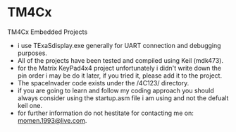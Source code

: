 TM4Cx
=====

TM4Cx Embedded Projects

- i use TExaSdisplay.exe generally for UART connection and debugging purposes.
- All of the projects have been tested and compiled using Keil (mdk473).
- for the Matrix KeyPad4x4 project unfortunately i didn't write down the pin order i may be do it later, if you tried it, please     add it to the project.
- The spaceInvader code exists under the /4C123/ directory.
- if you are going to learn and follow my coding approach you should always consider using the startup.asm file i am using and      not the defualt keil one.
- for further information do not hestitate for contacting me on: momen.1993@live.com.
